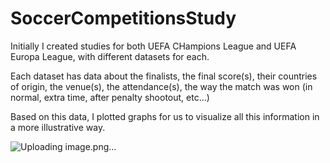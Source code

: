 # SoccerCompetitionsStudy
Initially I created studies for both UEFA CHampions League and UEFA Europa League, with different datasets for each.

Each dataset has data about the finalists, the final score(s), their countries of origin, the venue(s), the attendance(s), the way the match was won (in normal, extra time, after penalty shootout, etc...)

Based on this data, I plotted graphs for us to visualize all this information in a more illustrative way.

![Uploading image.png…]()

